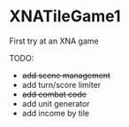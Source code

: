XNATileGame1
============

First try at an XNA game

TODO:
- ~~add scene management~~
- add turn/score limiter
- ~~add combat code~~
- add unit generator
- add income by tile
